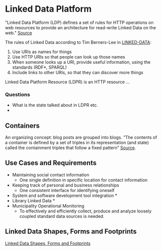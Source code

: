 # Linked Data Platform

"Linked Data Platform (LDP) defines a set of rules for HTTP operations on web resources to provide an architecture for read-write Linked Data on the web." [Source](https://www.w3.org/TR/ldp/#abstract)

The rules of Linked Data according to Tim Berners-Lee in [LINKED-DATA](https://www.w3.org/TR/ldp/#bib-LINKED-DATA):

1. Use URIs as names for things
2. Use HTTP URIs so that people can look up those names
3. When someone looks up a URI, provide useful information, using the standards (RDF*, SPARQL)
4. Include links to other URIs, so that they can discover more things

Linked Data Platform Resource (LDPR) is an HTTP resource …

### Questions

- What is the state talked about in LDPR etc.
-

## Containers

An organizing concept: blog posts are grouped into blogs.
”The contents of a container is defined by a set of triples in its representation (and state) called the containment triples that follow a fixed pattern” [Source](https://www.w3.org/TR/ldp/#h-ldpc-informative).


## Use Cases and Requirements

* Maintaining social contact information
  * One single definition in specific location for contact information
* Keeping track of personal and business relationships
  * One consistent interface for identifying oneself
* System and software development tool integration
  *
* Library Linked Data
  *
* Municipality Operational Monitoring
  * To effectively and efficiently collect, produce and analyze loosely coupled standard data sources is needed.

## Linked Data Shapes, Forms and Footprints

[Linked Data Shapes, Forms and Footprints](https://www.w3.org/DesignIssues/Footprints.html)

